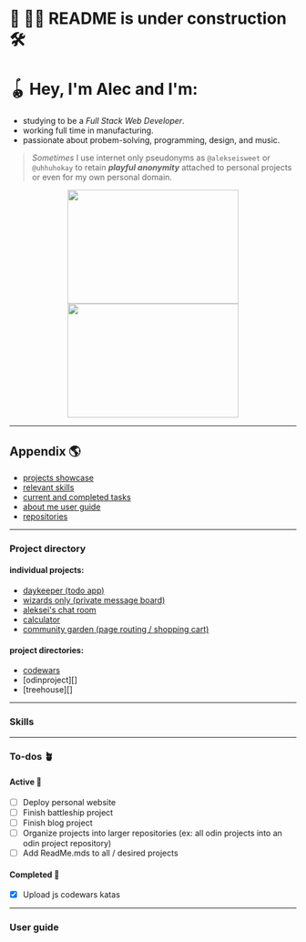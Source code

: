 # 🚧 👷‍♂️ README is under **construction** 🛠️
# 🪀 Hey, I'm Alec and I'm:
  * studying to be a *Full Stack Web Developer*.
  * working full time in manufacturing.
  * passionate about probem-solving, programming, design, and music.
> _Sometimes_ I use internet only pseudonyms as `@alekseisweet` or `@uhhuhokay` to retain <strong><em>playful anonymity</em></strong> attached to personal projects or even for my own personal domain.

<div align="center" >
   <img width="300" height="200" src="https://media2.giphy.com/media/hlQeY3PbhH3i/giphy.gif?cid=ecf05e47bv54uude3c0yoxev3vx6g2kh3sbttthogjqfu8qd&rid=giphy.gif&ct=g" />
  <img width="300" height="200" src="https://media4.giphy.com/media/3o7TKGOhl6hVAxkvMQ/giphy.gif?cid=ecf05e472fg7yx4qpprds6btaadg2dhdy8wiw367g1670y5r&rid=giphy.gif&ct=g" />
</div>

---

## Appendix  🌎

* [projects showcase][projects reference]
* [relevant skills][skills]
* [current and completed tasks][todos]
* [about me user guide][userguide]
* [repositories][repositories]

---

### Project directory

#### individual projects:
* [daykeeper (todo app)][daykeeper github]
* [wizards only (private message board)][wizardsonly github]
* [aleksei's chat room][messageboard github]
* [calculator][calculator github]
* [community garden (page routing / shopping cart)][communitygarden github]

#### project directories:
* [codewars][codewars directory]
* [odinproject][]
* [treehouse][]

---

### Skills

---

### To-dos  🪴

#### Active  🌱
- [ ] Deploy personal website
- [ ] Finish battleship project
- [ ] Finish blog project
- [ ] Organize projects into larger repositories (ex: all odin projects into an odin project repository)
- [ ] Add ReadMe.mds to all / desired projects

#### Completed  🌿
- [x] Upload js codewars katas

---

### User guide

[projects reference]: https://github.com/alecmoschetti#project-directory
[skills]: https://github.com/alecmoschetti#skills
[todos]: https://github.com/alecmoschetti#to-dos--
[userguide]: https://github.com/alecmoschetti#user-guide
[repositories]: https://github.com/alecmoschetti?tab=repositories

[codewars directory]: https://github.com/alecmoschetti/codewars

[daykeeper github]: https://github.com/alecmoschetti/daykeeper
[wizardsonly github]: https://github.com/alecmoschetti/wizard
[messageboard github]: https://github.com/alecmoschetti/alekseismessageboard
[calculator github]: https://github.com/alecmoschetti/calculator
[communitygarden github]: https://github.com/alecmoschetti/communitygarden

